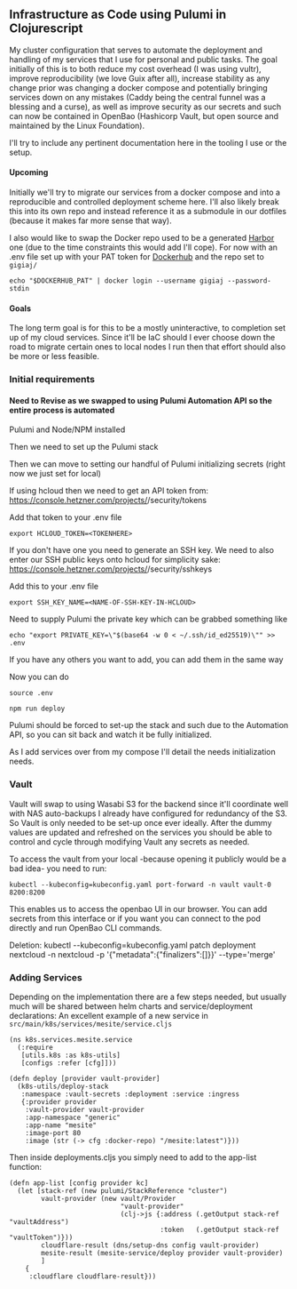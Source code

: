 ## Infrastructure as Code using Pulumi in Clojurescript
My cluster configuration that serves to automate the deployment and handling of my services that I use for personal and public tasks. The goal initially of this is to both reduce my cost overhead (I was using vultr), improve reproducibility (we love Guix after all), increase stability as any change prior was changing a docker compose and potentially bringing services down on any mistakes (Caddy being the central funnel was a blessing and a curse), as well as improve security as our secrets and such can now be contained in OpenBao (Hashicorp Vault, but open source and maintained by the Linux Foundation).

I'll try to include any pertinent documentation here in the tooling I use or the setup.


#### Upcoming
Initially we'll try to migrate our services from a docker compose and into a reproducible and controlled deployment scheme here. I'll also likely break this into its own repo and instead reference it as a submodule in our dotfiles (because it makes far more sense that way).

I also would like to swap the Docker repo used to be a generated [Harbor](https://goharbor.io/) one (due to the time constraints this would add I'll cope).
For now with an .env file set up with your PAT token for [Dockerhub](https://hub.docker.com) and the repo set to `gigiaj/`
```
echo "$DOCKERHUB_PAT" | docker login --username gigiaj --password-stdin
```



#### Goals
The long term goal is for this to be a mostly uninteractive, to completion set up of my cloud services. Since it'll be IaC should I ever choose down the road to migrate certain ones to local nodes I run then that effort should also be more or less feasible.




### Initial requirements
#### Need to Revise as we swapped to using Pulumi Automation API so the entire process is automated

Pulumi and Node/NPM installed


Then we need to set up the Pulumi stack 


Then we can move to setting our handful of Pulumi initializing secrets (right now we just set for local)

If using hcloud then we need to get an API token from: https://console.hetzner.com/projects/<PROJECT-NUMBER-HERE>/security/tokens

Add that token to your .env file
```
export HCLOUD_TOKEN=<TOKENHERE>
```


If you don't have one you need to generate an SSH key.
We need to also enter our SSH public keys onto hcloud for simplicity sake: https://console.hetzner.com/projects/<PROJECT-NUMBER-HERE>/security/sshkeys

Add this to your .env file
```
export SSH_KEY_NAME=<NAME-OF-SSH-KEY-IN-HCLOUD>
```

Need to supply Pulumi the private key which can be grabbed something like 
```
echo "export PRIVATE_KEY=\"$(base64 -w 0 < ~/.ssh/id_ed25519)\"" >> .env
```
If you have any others you want to add, you can add them in the same way

Now you can do 
```
source .env

npm run deploy
```
Pulumi should be forced to set-up the stack and such due to the Automation API, so you can sit back and watch it be fully initialized.

As I add services over from my compose I'll detail the needs initialization needs.



### Vault

Vault will swap to using Wasabi S3 for the backend since it'll coordinate well with NAS auto-backups I already have configured for redundancy of the S3.
So Vault is only needed to be set-up once ever ideally. After the dummy values are updated and refreshed on the services you should be able to control and cycle through modifying Vault any secrets as needed.

To access the vault from your local -because opening it publicly would be a bad idea- you need to run:
```
kubectl --kubeconfig=kubeconfig.yaml port-forward -n vault vault-0 8200:8200
```
This enables us to access the openbao UI in our browser.
You can add secrets from this interface or if you want you can connect to the pod directly and run OpenBao CLI commands.


Deletion:
kubectl --kubeconfig=kubeconfig.yaml patch deployment nextcloud -n nextcloud -p '{"metadata":{"finalizers":[]}}' --type='merge'

### Adding Services
Depending on the implementation there are a few steps needed, but usually much will be shared between helm charts and service/deployment declarations:
An excellent example of a new service in `src/main/k8s/services/mesite/service.cljs`
```
(ns k8s.services.mesite.service
  (:require
   [utils.k8s :as k8s-utils]
   [configs :refer [cfg]]))

(defn deploy [provider vault-provider]
  (k8s-utils/deploy-stack
   :namespace :vault-secrets :deployment :service :ingress
   {:provider provider
    :vault-provider vault-provider
    :app-namespace "generic"
    :app-name "mesite"
    :image-port 80
    :image (str (-> cfg :docker-repo) "/mesite:latest")}))
```
Then inside deployments.cljs you simply need to add to the app-list function:
```
(defn app-list [config provider kc]
  (let [stack-ref (new pulumi/StackReference "cluster")
        vault-provider (new vault/Provider
                            "vault-provider"
                            (clj->js {:address (.getOutput stack-ref "vaultAddress")
                                      :token   (.getOutput stack-ref "vaultToken")})) 
        cloudflare-result (dns/setup-dns config vault-provider)
        mesite-result (mesite-service/deploy provider vault-provider)
        ]
    {
     :cloudflare cloudflare-result}))
```
